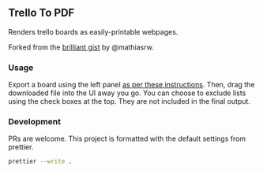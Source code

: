 ## Trello To PDF

Renders trello boards as easily-printable webpages.

Forked from the [brilliant gist](https://gist.github.com/mathiasrw/8710615) by @mathiasrw.

### Usage

Export a board using the left panel [as per these instructions](https://help.trello.com/article/747-exporting-data-from-trello-1).
Then, drag the downloaded file into the UI away you go. You can choose to exclude
lists using the check boxes at the top. They are not included in the final output.

### Development

PRs are welcome. This project is formatted with the default
settings from prettier.

```bash
prettier --write .
```
